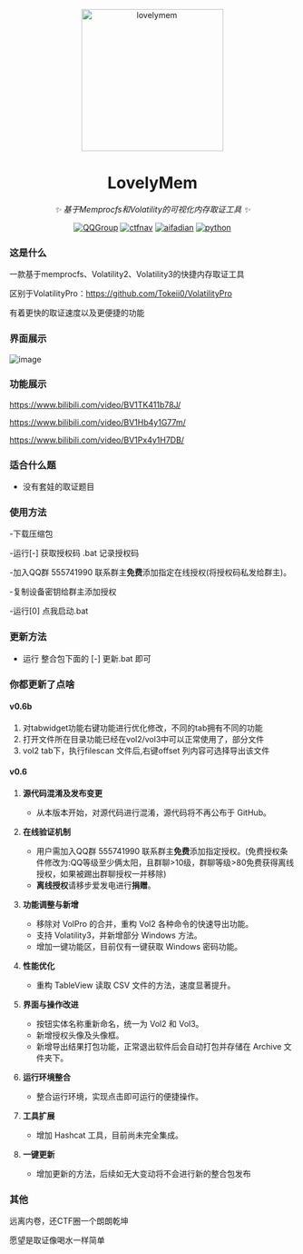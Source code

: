<!-- markdownlint-disable MD033 MD041 -->
<p align="center">
  <a href="https://ctf.mzy0.com"><img src="https://github.com/Tokeii0/LovelyMem/blob/main/res/logo.png" width="250" height="250" alt="lovelymem"></a>
</p>
<div align="center">

# LovelyMem

<!-- prettier-ignore-start -->
<!-- markdownlint-disable-next-line MD036 -->
_✨ 基于*Memprocfs*和*Volatility*的可视化内存取证工具 ✨_
<!-- prettier-ignore-end -->
<a href="https://jq.qq.com/?_wv=1027&k=DzOtbzU4"><img src="https://img.shields.io/badge/QQ%E7%BE%A4-555741990-orange?style=flat-square" alt="QQGroup"></a>
  <a href="http://ctf.dog"><img src="https://img.shields.io/badge/CTF%E5%AF%BC%E8%88%AA%E7%AB%99-ctf.dog-5492ff?style=flat-square" alt="ctfnav"></a>
  <a href="https://afdian.net/@Tokeii"><img src="https://img.shields.io/badge/爱发电-afdian.net-66ccff?style=flat-square" alt="aifadian"></a>
  <a href=".."><img src="https://img.shields.io/badge/Python%20-%203.10.11-def1f2?style=flat-square" alt="python"></a>
</div>

### 这是什么
一款基于memprocfs、Volatility2、Volatility3的快捷内存取证工具

区别于VolatilityPro：https://github.com/Tokeii0/VolatilityPro

有着更快的取证速度以及更便捷的功能
### 界面展示

![image](https://github.com/Tokeii0/LovelyMem/assets/111427585/51593041-9c91-441a-acfe-fca04a748434)

### 功能展示
https://www.bilibili.com/video/BV1TK411b78J/

https://www.bilibili.com/video/BV1Hb4y1G77m/

https://www.bilibili.com/video/BV1Px4y1H7DB/
### 适合什么题
  - 没有套娃的取证题目
    
### 使用方法
  -下载压缩包

  -运行[-] 获取授权码 .bat 记录授权码
  
  -加入QQ群 555741990 联系群主**免费**添加指定在线授权(将授权码私发给群主)。
  
  -复制设备密钥给群主添加授权
  
  -运行[0] 点我启动.bat
### 更新方法
  - 运行 整合包下面的 [-] 更新.bat 即可
  
### 你都更新了点啥
#### v0.6b
  1. 对tabwidget功能右键功能进行优化修改，不同的tab拥有不同的功能
  2. 打开文件所在目录功能已经在vol2/vol3中可以正常使用了，部分文件
  3. vol2 tab下，执行filescan 文件后,右键offset 列内容可选择导出该文件
#### v0.6

1. **源代码混淆及发布变更**
    
    - 从本版本开始，对源代码进行混淆，源代码将不再公布于 GitHub。
2. **在线验证机制**
    
    - 用户需加入QQ群 555741990 联系群主**免费**添加指定授权。(免费授权条件修改为:QQ等级至少俩太阳，且群聊>10级，群聊等级>80免费获得离线授权，如果被踢出群聊授权一并移除)
    - **离线授权**请移步爱发电进行**捐赠**。
3. **功能调整与新增**

    - 移除对 VolPro 的合并，重构 Vol2 各种命令的快速导出功能。
    - 支持 Volatility3，并新增部分 Windows 方法。
    - 增加一键功能区，目前仅有一键获取 Windows 密码功能。
4. **性能优化**
    
    - 重构 TableView 读取 CSV 文件的方法，速度显著提升。
5. **界面与操作改进**
    
    - 按钮实体名称重新命名，统一为 Vol2 和 Vol3。
    - 新增授权头像及头像框。
    - 新增导出结果打包功能，正常退出软件后会自动打包并存储在 Archive 文件夹下。
6. **运行环境整合**
    
    - 整合运行环境，实现点击即可运行的便捷操作。
7. **工具扩展**
    
    - 增加 Hashcat 工具，目前尚未完全集成。
8. **一键更新**

    - 增加更新的方法，后续如无大变动将不会进行新的整合包发布
  

### 其他
远离内卷，还CTF圈一个朗朗乾坤

愿望是取证像喝水一样简单

